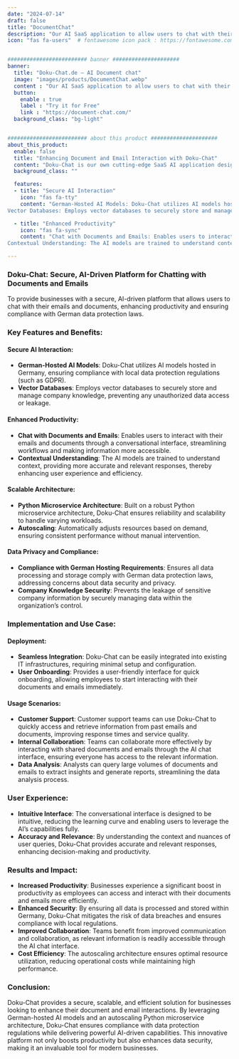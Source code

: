 ```yaml
---
date: "2024-07-14"
draft: false
title: "DocumentChat"
description: "Our AI SaaS application to allow users to chat with their emails and documents."
icon: "fas fa-users"  # fontawesome icon pack : https://fontawesome.com/icons/


######################### banner #####################
banner:
  title: "Doku-Chat.de – AI Document chat"
  image: "images/products/DocumentChat.webp"
  content : "Our AI SaaS application to allow users to chat with their emails and documents."
  button:
    enable : true
    label : "Try it for Free"
    link : "https://document-chat.com/"
  background_class: "bg-light"


######################### about this product #####################
about_this_product:
  enable: false
  title: "Enhancing Document and Email Interaction with Doku-Chat"
  content: "Doku-Chat is our own cutting-edge SaaS AI application designed to revolutionize how businesses interact with their emails and documents. Born from the need for a secure, compliant alternative to general AI chatbots like ChatGPT, Doku-Chat ensures that company knowledge remains confidential while providing powerful AI-driven interactions. By leveraging German-hosted AI models and vector databases, Doku-Chat prevents data leakage and adheres to stringent data privacy regulations."
  background_class: ""

  features:
  - title: "Secure AI Interaction"
    icon: "fas fa-tty"
    content: "German-Hosted AI Models: Doku-Chat utilizes AI models hosted in Germany, ensuring compliance with local data protection regulations (such as GDPR).
Vector Databases: Employs vector databases to securely store and manage company knowledge, preventing any unauthorized data access or leakage."

  - title: "Enhanced Productivity"
    icon: "fas fa-sync"
    content: "Chat with Documents and Emails: Enables users to interact with their emails and documents through a conversational interface, streamlining workflows and making information more accessible.
Contextual Understanding: The AI models are trained to understand context, providing more accurate and relevant responses, thereby enhancing user experience and efficiency. "

---
```


### Doku-Chat: Secure, AI-Driven Platform for Chatting with Documents and Emails

To provide businesses with a secure, AI-driven platform that allows users to chat with their emails and documents, enhancing productivity and ensuring compliance with German data protection laws.

### Key Features and Benefits:

#### Secure AI Interaction:

- **German-Hosted AI Models**: Doku-Chat utilizes AI models hosted in Germany, ensuring compliance with local data protection regulations (such as GDPR).
- **Vector Databases**: Employs vector databases to securely store and manage company knowledge, preventing any unauthorized data access or leakage.

#### Enhanced Productivity:

- **Chat with Documents and Emails**: Enables users to interact with their emails and documents through a conversational interface, streamlining workflows and making information more accessible.
- **Contextual Understanding**: The AI models are trained to understand context, providing more accurate and relevant responses, thereby enhancing user experience and efficiency.

#### Scalable Architecture:

- **Python Microservice Architecture**: Built on a robust Python microservice architecture, Doku-Chat ensures reliability and scalability to handle varying workloads.
- **Autoscaling**: Automatically adjusts resources based on demand, ensuring consistent performance without manual intervention.

#### Data Privacy and Compliance:

- **Compliance with German Hosting Requirements**: Ensures all data processing and storage comply with German data protection laws, addressing concerns about data security and privacy.
- **Company Knowledge Security**: Prevents the leakage of sensitive company information by securely managing data within the organization’s control.

### Implementation and Use Case:

#### Deployment:

- **Seamless Integration**: Doku-Chat can be easily integrated into existing IT infrastructures, requiring minimal setup and configuration.
- **User Onboarding**: Provides a user-friendly interface for quick onboarding, allowing employees to start interacting with their documents and emails immediately.

#### Usage Scenarios:

- **Customer Support**: Customer support teams can use Doku-Chat to quickly access and retrieve information from past emails and documents, improving response times and service quality.
- **Internal Collaboration**: Teams can collaborate more effectively by interacting with shared documents and emails through the AI chat interface, ensuring everyone has access to the relevant information.
- **Data Analysis**: Analysts can query large volumes of documents and emails to extract insights and generate reports, streamlining the data analysis process.

### User Experience:

- **Intuitive Interface**: The conversational interface is designed to be intuitive, reducing the learning curve and enabling users to leverage the AI’s capabilities fully.
- **Accuracy and Relevance**: By understanding the context and nuances of user queries, Doku-Chat provides accurate and relevant responses, enhancing decision-making and productivity.

### Results and Impact:

- **Increased Productivity**: Businesses experience a significant boost in productivity as employees can access and interact with their documents and emails more efficiently.
- **Enhanced Security**: By ensuring all data is processed and stored within Germany, Doku-Chat mitigates the risk of data breaches and ensures compliance with local regulations.
- **Improved Collaboration**: Teams benefit from improved communication and collaboration, as relevant information is readily accessible through the AI chat interface.
- **Cost Efficiency**: The autoscaling architecture ensures optimal resource utilization, reducing operational costs while maintaining high performance.

### Conclusion:

Doku-Chat provides a secure, scalable, and efficient solution for businesses looking to enhance their document and email interactions. By leveraging German-hosted AI models and an autoscaling Python microservice architecture, Doku-Chat ensures compliance with data protection regulations while delivering powerful AI-driven capabilities. This innovative platform not only boosts productivity but also enhances data security, making it an invaluable tool for modern businesses.
